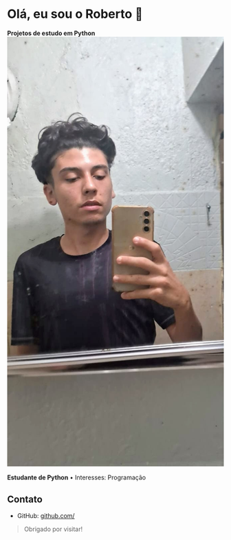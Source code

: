 
# Olá, eu sou o Roberto 👋
**Projetos de estudo em Python**
![Foto de perfil](IMG-20240512-WA0010~3.jpg)

**Estudante de Python** •
Interesses: Programação

## Contato
- GitHub: [github.com/<seu-usuario>](https://github.com/<seu-usuario>)

> Obrigado por visitar!

